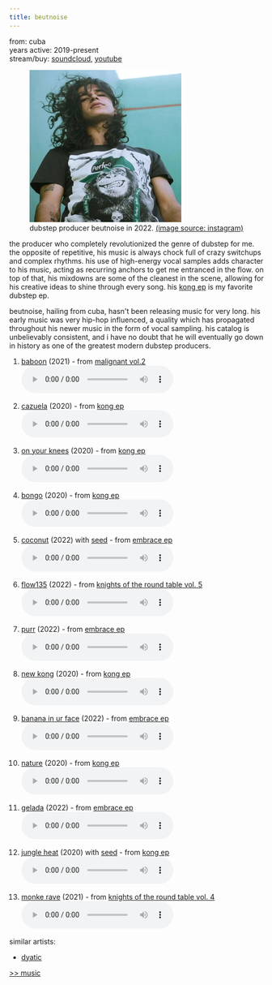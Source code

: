 ```yaml
---
title: beutnoise
---
```

<meta name="robots" content="noindex, nofollow, noarchive">

from: cuba<br>
years active: 2019-present<br>
stream/buy: [soundcloud](https://soundcloud.com/beutnoise), [youtube](https://www.youtube.com/channel/UC6f1dUhkKO0Nfz3X3Fdr09A)

<figure>
  <img id="beutnoise" src="/images/music/artistimg/beutnoise.png" width="300" height="300" margin-left="20px">
  <figcaption text-align="center">dubstep producer beutnoise in 2022. <a href="https://www.instagram.com/p/CbkwRBcOCQj">(image source: instagram)</a></figcaption>
</figure>

the producer who completely revolutionized the genre of dubstep for me. the opposite of repetitive, his music is always chock full of crazy switchups and complex rhythms. his use of high-energy vocal samples adds character to his music, acting as recurring anchors to get me entranced in the flow. on top of that, his mixdowns are some of the cleanest in the scene, allowing for his creative ideas to shine through every song. his [kong ep](https://soundcloud.com/beutnoise/sets/beutnoise-kong-ep-out-on) is my favorite dubstep ep.

beutnoise, hailing from cuba, hasn't been releasing music for very long. his early music was very hip-hop influenced, a quality which has propagated throughout his newer music in the form of vocal sampling. his catalog is unbelievably consistent, and i have no doubt that he will eventually go down in history as one of the greatest modern dubstep producers.

1. [baboon](https://soundcloud.com/malignant_music/beutnoise-baboon) (2021) - from [malignant vol.2](https://soundcloud.com/malignant_music/sets/malignant-vol2)<br>
<audio controls src="/images/music/beutnoise_baboon.mp3"></audio>

2. [cazuela](https://soundcloud.com/discipleroundtable/cazuela) (2020) - from [kong ep](https://soundcloud.com/beutnoise/sets/beutnoise-kong-ep-out-on)<br>
<audio controls src="/images/music/beutnoise_cazuela.mp3"></audio>

3. [on your knees](https://soundcloud.com/discipleroundtable/onyourknees) (2020) - from [kong ep](https://soundcloud.com/beutnoise/sets/beutnoise-kong-ep-out-on)<br>
<audio controls src="/images/music/beutnoise_onyourknees.mp3"></audio>

4. [bongo](https://soundcloud.com/discipleroundtable/bongo) (2020) - from [kong ep](https://soundcloud.com/beutnoise/sets/beutnoise-kong-ep-out-on)<br>
<audio controls src="/images/music/beutnoise_bongo.mp3"></audio>

5. [coconut](https://soundcloud.com/discipleroundtable/coconut) (2022) with [seed](https://soundcloud.com/seeddubz) - from [embrace ep](https://soundcloud.com/discipleroundtable/sets/embraceep)<br>
<audio controls src="/images/music/beutnoise_coconut.mp3"></audio>

6. [flow135](https://soundcloud.com/discipleroundtable/flow135) (2022) - from [knights of the round table vol. 5](https://soundcloud.com/discipleroundtable/sets/knights5)<br>
<audio controls src="/images/music/beutnoise_flow135.mp3"></audio>

7. [purr](https://soundcloud.com/beutnoise/beutnoise-purr) (2022) - from [embrace ep](https://soundcloud.com/discipleroundtable/sets/embraceep)<br>
<audio controls src="/images/music/beutnoise_purr.mp3"></audio>

8. [new kong](https://soundcloud.com/discipleroundtable/beutnoise-new-kong) (2020) - from [kong ep](https://soundcloud.com/beutnoise/sets/beutnoise-kong-ep-out-on)<br>
<audio controls src="/images/music/beutnoise_newkong.mp3"></audio>

9. [banana in ur face](https://soundcloud.com/beutnoise/beutnoise-banana-in-ur-face) (2022) - from [embrace ep](https://soundcloud.com/discipleroundtable/sets/embraceep)<br>
<audio controls src="/images/music/beutnoise_bananainurface.mp3"></audio>

10. [nature](https://soundcloud.com/discipleroundtable/nature) (2020) - from [kong ep](https://soundcloud.com/beutnoise/sets/beutnoise-kong-ep-out-on)<br>
<audio controls src="/images/music/beutnoise_nature.mp3"></audio>

11. [gelada](https://soundcloud.com/discipleroundtable/gelada) (2022) - from [embrace ep](https://soundcloud.com/discipleroundtable/sets/embraceep)<br>
<audio controls src="/images/music/beutnoise_gelada.mp3"></audio>

12. [jungle heat](https://soundcloud.com/discipleroundtable/jungleheat) (2020) with [seed](https://soundcloud.com/seeddubz) - from [kong ep](https://soundcloud.com/beutnoise/sets/beutnoise-kong-ep-out-on)<br>
<audio controls src="/images/music/beutnoise_jungleheat.mp3"></audio>

13. [monke rave](https://soundcloud.com/discipleroundtable/monkerave) (2021) - from [knights of the round table vol. 4](https://soundcloud.com/discipleroundtable/sets/knights4)<br>
<audio controls src="/images/music/beutnoise_monkerave.mp3"></audio>

similar artists:
- [dyatic](/music/dyatic)

<a href="/media/music#beutnoise">&gt;&gt; music</a>